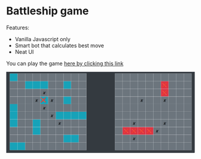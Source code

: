 # Battleship game
Features:
- Vanilla Javascript only
- Smart bot that calculates best move
- Neat UI

You can play the game [here by clicking this link](https://jopek.eu/maks/portfolio/battleship/)

![Game screenshot](screenshot.png)
